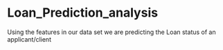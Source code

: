 # Loan_Prediction_analysis
Using the features in our data set we are predicting the Loan status of an applicant/client
